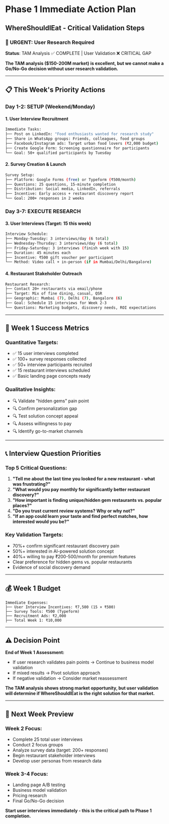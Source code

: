 # Phase 1 Immediate Action Plan
## WhereShouldIEat - Critical Validation Steps

### 🚨 **URGENT: User Research Required**

**Status**: TAM Analysis ✅ COMPLETE | User Validation ❌ CRITICAL GAP

**The TAM analysis ($150-200M market) is excellent, but we cannot make a Go/No-Go decision without user research validation.**

---

## 📋 **This Week's Priority Actions**

### **Day 1-2: SETUP (Weekend/Monday)**

#### **1. User Interview Recruitment**
```bash
Immediate Tasks:
├── Post on LinkedIn: "Food enthusiasts wanted for research study"
├── Share in WhatsApp groups: Friends, colleagues, food groups
├── Facebook/Instagram ads: Target urban food lovers (₹2,000 budget)
├── Create Google Form: Screening questionnaire for participants
└── Goal: 50+ qualified participants by Tuesday
```

#### **2. Survey Creation & Launch**
```bash
Survey Setup:
├── Platform: Google Forms (free) or Typeform (₹500/month)
├── Questions: 25 questions, 15-minute completion
├── Distribution: Social media, LinkedIn, referrals
├── Incentive: Early access + restaurant discovery report
└── Goal: 200+ responses in 2 weeks
```

### **Day 3-7: EXECUTE RESEARCH**

#### **3. User Interviews (Target: 15 this week)**
```bash
Interview Schedule:
├── Monday-Tuesday: 3 interviews/day (6 total)
├── Wednesday-Thursday: 3 interviews/day (6 total)  
├── Friday-Saturday: 3 interviews (finish week with 15)
├── Duration: 45 minutes each
├── Incentive: ₹500 gift voucher per participant
└── Method: Video call + in-person (if in Mumbai/Delhi/Bangalore)
```

#### **4. Restaurant Stakeholder Outreach**
```bash
Restaurant Research:
├── Contact 20+ restaurants via email/phone
├── Target: Mix of fine dining, casual, QSR
├── Geographic: Mumbai (7), Delhi (7), Bangalore (6)
├── Goal: Schedule 15 interviews for Week 2-3
└── Questions: Marketing budgets, discovery needs, ROI expectations
```

---

## 🎯 **Week 1 Success Metrics**

### **Quantitative Targets:**
- ✅ 15 user interviews completed
- ✅ 100+ survey responses collected  
- ✅ 50+ interview participants recruited
- ✅ 15 restaurant interviews scheduled
- ✅ Basic landing page concepts ready

### **Qualitative Insights:**
- 🔍 Validate "hidden gems" pain point
- 🔍 Confirm personalization gap
- 🔍 Test solution concept appeal
- 🔍 Assess willingness to pay
- 🔍 Identify go-to-market channels

---

## 📞 **Interview Question Priorities**

### **Top 5 Critical Questions:**
1. **"Tell me about the last time you looked for a new restaurant - what was frustrating?"**
2. **"What would you pay monthly for significantly better restaurant discovery?"**
3. **"How important is finding unique/hidden gem restaurants vs. popular places?"**
4. **"Do you trust current review systems? Why or why not?"**
5. **"If an app could learn your taste and find perfect matches, how interested would you be?"**

### **Key Validation Targets:**
- 70%+ confirm significant restaurant discovery pain
- 50%+ interested in AI-powered solution concept
- 40%+ willing to pay ₹200-500/month for premium features
- Clear preference for hidden gems vs. popular restaurants
- Evidence of social discovery demand

---

## 💰 **Week 1 Budget**

```
Immediate Expenses:
├── User Interview Incentives: ₹7,500 (15 × ₹500)
├── Survey Tools: ₹500 (Typeform)
├── Recruitment Ads: ₹2,000
├── Total Week 1: ₹10,000
```

---

## ⚠️ **Decision Point**

**End of Week 1 Assessment:**
- If user research validates pain points → Continue to business model validation
- If mixed results → Pivot solution approach
- If negative validation → Consider market reassessment

**The TAM analysis shows strong market opportunity, but user validation will determine if WhereShouldIEat is the right solution for that market.**

---

## 📅 **Next Week Preview**

### **Week 2 Focus:**
- Complete 25 total user interviews
- Conduct 2 focus groups  
- Analyze survey data (target: 200+ responses)
- Begin restaurant stakeholder interviews
- Develop user personas from research data

### **Week 3-4 Focus:**
- Landing page A/B testing
- Business model validation
- Pricing research
- Final Go/No-Go decision

**Start user interviews immediately - this is the critical path to Phase 1 completion.**
